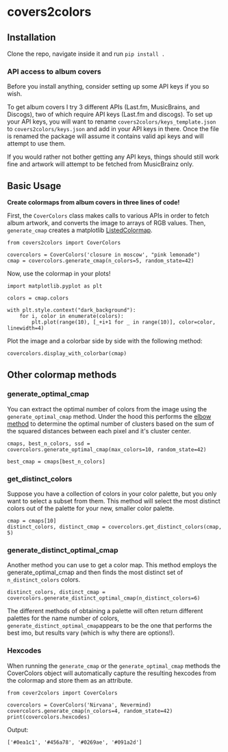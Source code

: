 # covers2colors

## Installation

Clone the repo, navigate inside it and run ``pip install .``

### API access to album covers
Before you install anything, consider setting up some API keys if you so wish.

To get album covers I try 3 different APIs (Last.fm, MusicBrains, and Discogs), two of which require API keys (Last.fm and discogs). To set up your API keys, you will want to rename `covers2colors/keys_template.json` to `covers2colors/keys.json` and add in your API keys in there. Once the file is renamed the package will assume it contains valid api keys and will attempt to use them.

If you would rather not bother getting any API keys, things should still work fine and artwork will attempt to be fetched from MusicBrainz only.

## Basic Usage

**Create colormaps from album covers in three lines of code!**

First, the ``CoverColors`` class makes calls to various APIs in order to fetch album artwork, and converts the image to arrays of RGB values.
Then, ``generate_cmap`` creates a matplotlib [ListedColormap](https://matplotlib.org/stable/api/_as_gen/matplotlib.colors.ListedColormap.html#matplotlib-colors-listedcolormap).


    from covers2colors import CoverColors

    covercolors = CoverColors('closure in moscow', "pink lemonade")
    cmap = covercolors.generate_cmap(n_colors=5, random_state=42)

Now, use the colormap in your plots!

    import matplotlib.pyplot as plt

    colors = cmap.colors

    with plt.style.context("dark_background"):
        for i, color in enumerate(colors):
            plt.plot(range(10), [_+i+1 for _ in range(10)], color=color, linewidth=4)


Plot the image and a colorbar side by side with the following method:

    covercolors.display_with_colorbar(cmap)

## Other colormap methods

### generate_optimal_cmap

You can extract the optimal number of colors from the image using the ``generate_optimal_cmap`` method.
Under the hood this performs the [elbow method](https://en.wikipedia.org/wiki/Elbow_method_(clustering))
to determine the optimal number of clusters based on the sum of the squared distances between each pixel
and it's cluster center.


    cmaps, best_n_colors, ssd = covercolors.generate_optimal_cmap(max_colors=10, random_state=42)

    best_cmap = cmaps[best_n_colors]


### get_distinct_colors

Suppose you have a collection of colors in your color palette, but you only want to select a subset from them. This method will select the most distinct colors out of the palette for your new, smaller color palette.


    cmap = cmaps[10]
    distinct_colors, distinct_cmap = covercolors.get_distinct_colors(cmap, 5)

### generate_distinct_optimal_cmap

Another method you can use to get a color map. This method employs the generate_optimal_cmap and then finds the most distinct set of ``n_distinct_colors`` colors.


    distinct_colors, distinct_cmap = covercolors.generate_distinct_optimal_cmap(n_distinct_colors=6)


The different methods of obtaining a palette will often return different palettes for the name number of colors, ``generate_distinct_optimal_cmap``appears to be the one that performs the best imo, but results vary (which is why there are options!).

### Hexcodes

When running the ``generate_cmap`` or the ``generate_optimal_cmap`` methods the CoverColors object will automatically
capture the resulting hexcodes from the colormap and store them as an attribute.



    from cover2colors import CoverColors

    covercolors = CoverColors('Nirvana', Nevermind)
    covercolors.generate_cmap(n_colors=4, random_state=42)
    print(covercolors.hexcodes)

Output:


    ['#0ea1c1', '#456a78', '#0269ae', '#091a2d']
